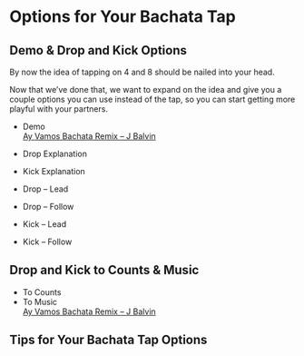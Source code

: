 # Options for Your Bachata Tap

## Demo & Drop and Kick Options

By now the idea of tapping on 4 and 8 should be nailed into your head.

Now that we’ve done that, we want to expand on the idea and give you a couple options you can use instead of the tap, so you can start getting more playful with your partners.

* Demo
<br>[Ay Vamos Bachata Remix – J Balvin](https://www.youtube.com/watch?v=dWZbvOy2dFs)

* Drop Explanation
* Kick Explanation
* Drop – Lead
* Drop – Follow
* Kick – Lead
* Kick – Follow

## Drop and Kick to Counts & Music

* To Counts
* To Music
<br>[Ay Vamos Bachata Remix – J Balvin](https://www.youtube.com/watch?v=dWZbvOy2dFs)

## Tips for Your Bachata Tap Options

